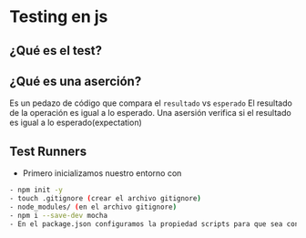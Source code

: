 # Testing en js

## ¿Qué es el test?

## ¿Qué es una aserción?

Es un pedazo de código que compara el `resultado` vs `esperado`
El resultado de la operación es igual a lo esperado.
Una asersión verifica si el resultado es igual a lo esperado(expectation)

## Test Runners

- Primero inicializamos nuestro entorno con 

```bash
- npm init -y
- touch .gitignore (crear el archivo gitignore)
- node_modules/ (en el archivo gitignore)
- npm i --save-dev mocha
- En el package.json configuramos la propiedad scripts para que sea con mocha y el archivo index.spec.js
```